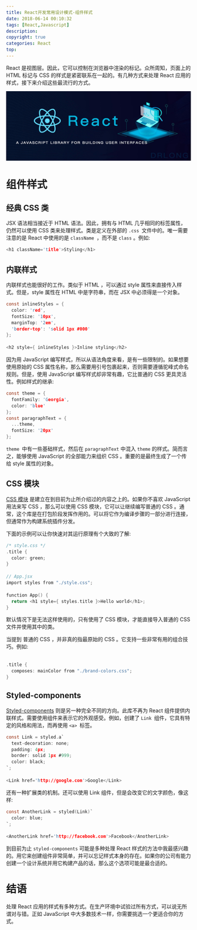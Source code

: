```yaml
---
title: React开发常用设计模式-组件样式
date: 2018-06-14 00:10:32
tags: [React,Javascript]
description: 
copyright: true
categories: React
top:
---
```

React 是视图层。因此，它可以控制在浏览器中渲染的标记。众所周知，页面上的 HTML 标记与 CSS 的样式是紧密联系在一起的。有几种方式来处理 React 应用的样式，接下来介绍这些最流行的方式。

![React](https://raw.githubusercontent.com/Duanruilong/phone_drl/master/image/blog/react_d.png)

<!--more-->

# 组件样式

## 经典 CSS 类

JSX 语法相当接近于 HTML 语法。因此，拥有与 HTML 几乎相同的标签属性，仍然可以使用 CSS 类来处理样式。类是定义在外部的 `.css `文件中的。唯一需要注意的是 React 中使用的是 `className `，而不是 `class` 。例如:

```h
<h1 className='title'>Styling</h1>
```

## 内联样式

内联样式也能很好的工作。类似于 HTML ，可以通过 style 属性来直接传入样式。但是，style 属性在 HTML 中是字符串，而在 JSX 中必须得是一个对象。

```h
const inlineStyles = {
  color: 'red',
  fontSize: '10px',
  marginTop: '2em',
  'border-top': 'solid 1px #000'
};

<h2 style={ inlineStyles }>Inline styling</h2>
```
因为用 JavaScript 编写样式，所以从语法角度来看，是有一些限制的。如果想要使用原始的 CSS 属性名称，那么需要用引号包裹起来，否则需要遵循驼峰式命名规则。但是，使用 JavaScript 编写样式却非常有趣，它比普通的 CSS 更具灵活性。例如样式的继承:


```h
const theme = {
  fontFamily: 'Georgia',
  color: 'blue'
};
const paragraphText = {
  ...theme,
  fontSize: '20px'
};

```

`theme `中有一些基础样式，然后在 `paragraphText` 中混入 `theme` 的样式。简而言之，能够使用 JavaScript 的全部能力来组织 CSS 。重要的是最终生成了一个传给 style 属性的对象。

## CSS 模块

[CSS 模块](https://github.com/css-modules/css-modules/blob/master/docs/get-started.md) 是建立在到目前为止所介绍过的内容之上的。如果你不喜欢 JavaScript 用法来写 CSS ，那么可以使用 CSS 模块，它可以让继续编写普通的 CSS 。通常，这个库是在打包阶段发挥作用的。可以将它作为编译步骤的一部分进行连接，但通常作为构建系统插件分发。

下面的示例可以让你快速对其运行原理有个大致的了解:
```h
/* style.css */
.title {
  color: green;
}

// App.jsx
import styles from "./style.css";

function App() {
  return <h1 style={ styles.title }>Hello world</h1>;
}
```
默认情况下是无法这样使用的，只有使用了 CSS 模块，才能直接导入普通的 CSS 文件并使用其中的类。

当提到 普通的 CSS ，并非真的指最原始的 CSS 。它支持一些非常有用的组合技巧。例如:
```h

.title {
  composes: mainColor from "./brand-colors.css";
}
```

## Styled-components

[Styled-components](https://www.styled-components.com/) 则是另一种完全不同的方向。此库不再为 React 组件提供内联样式。需要使用组件来表示它的外观感受。例如，创建了 `Link `组件，它具有特定的风格和用法，而再使用 `<a> `标签。

```h
const Link = styled.a`
  text-decoration: none;
  padding: 4px;
  border: solid 1px #999;
  color: black;
`;

<Link href='http://google.com'>Google</Link>
```
还有一种扩展类的机制。还可以使用 Link 组件，但是会改变它的文字颜色，像这样:
```h
const AnotherLink = styled(Link)`
  color: blue;
`;

<AnotherLink href='http://facebook.com'>Facebook</AnotherLink>

```
到目前为止 `styled-components` 可能是多种处理 React 样式的方法中我最感兴趣的。用它来创建组件非常简单，并可以忘记样式本身的存在。如果你的公司有能力创建一个设计系统并用它构建产品的话，那么这个选项可能是最合适的。

# 结语

处理 React 应用的样式有多种方式。在生产环境中试验过所有方式，可以说无所谓对与错。正如 JavaScript 中大多数技术一样，你需要挑选一个更适合你的方式。